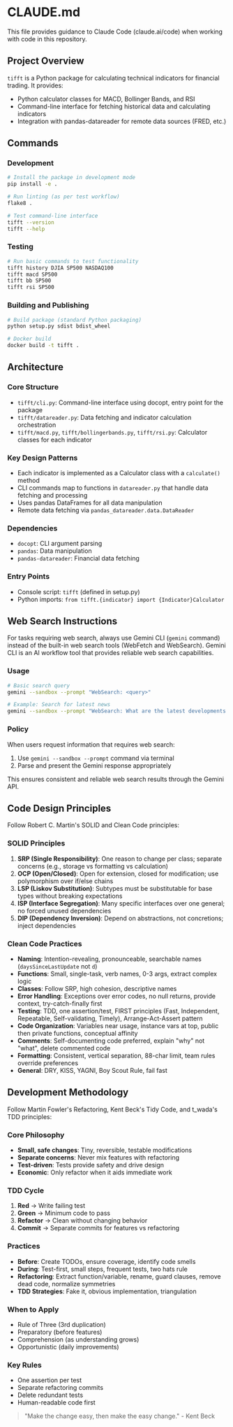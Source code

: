 # CLAUDE.md

This file provides guidance to Claude Code (claude.ai/code) when working with code in this repository.

## Project Overview

`tifft` is a Python package for calculating technical indicators for financial trading. It provides:
- Python calculator classes for MACD, Bollinger Bands, and RSI
- Command-line interface for fetching historical data and calculating indicators
- Integration with pandas-datareader for remote data sources (FRED, etc.)

## Commands

### Development
```bash
# Install the package in development mode
pip install -e .

# Run linting (as per test workflow)
flake8 .

# Test command-line interface
tifft --version
tifft --help
```

### Testing
```bash
# Run basic commands to test functionality
tifft history DJIA SP500 NASDAQ100
tifft macd SP500
tifft bb SP500
tifft rsi SP500
```

### Building and Publishing
```bash
# Build package (standard Python packaging)
python setup.py sdist bdist_wheel

# Docker build
docker build -t tifft .
```

## Architecture

### Core Structure
- `tifft/cli.py`: Command-line interface using docopt, entry point for the package
- `tifft/datareader.py`: Data fetching and indicator calculation orchestration
- `tifft/macd.py`, `tifft/bollingerbands.py`, `tifft/rsi.py`: Calculator classes for each indicator

### Key Design Patterns
- Each indicator is implemented as a Calculator class with a `calculate()` method
- CLI commands map to functions in `datareader.py` that handle data fetching and processing
- Uses pandas DataFrames for all data manipulation
- Remote data fetching via `pandas_datareader.data.DataReader`

### Dependencies
- `docopt`: CLI argument parsing
- `pandas`: Data manipulation
- `pandas-datareader`: Financial data fetching

### Entry Points
- Console script: `tifft` (defined in setup.py)
- Python imports: `from tifft.{indicator} import {Indicator}Calculator`

## Web Search Instructions

For tasks requiring web search, always use Gemini CLI (`gemini` command) instead of the built-in web search tools (WebFetch and WebSearch).
Gemini CLI is an AI workflow tool that provides reliable web search capabilities.

### Usage

```sh
# Basic search query
gemini --sandbox --prompt "WebSearch: <query>"

# Example: Search for latest news
gemini --sandbox --prompt "WebSearch: What are the latest developments in AI?"
```

### Policy

When users request information that requires web search:

1. Use `gemini --sandbox --prompt` command via terminal
2. Parse and present the Gemini response appropriately

This ensures consistent and reliable web search results through the Gemini API.

## Code Design Principles

Follow Robert C. Martin's SOLID and Clean Code principles:

### SOLID Principles

1. **SRP (Single Responsibility)**: One reason to change per class; separate concerns (e.g., storage vs formatting vs calculation)
2. **OCP (Open/Closed)**: Open for extension, closed for modification; use polymorphism over if/else chains
3. **LSP (Liskov Substitution)**: Subtypes must be substitutable for base types without breaking expectations
4. **ISP (Interface Segregation)**: Many specific interfaces over one general; no forced unused dependencies
5. **DIP (Dependency Inversion)**: Depend on abstractions, not concretions; inject dependencies

### Clean Code Practices

- **Naming**: Intention-revealing, pronounceable, searchable names (`daysSinceLastUpdate` not `d`)
- **Functions**: Small, single-task, verb names, 0-3 args, extract complex logic
- **Classes**: Follow SRP, high cohesion, descriptive names
- **Error Handling**: Exceptions over error codes, no null returns, provide context, try-catch-finally first
- **Testing**: TDD, one assertion/test, FIRST principles (Fast, Independent, Repeatable, Self-validating, Timely), Arrange-Act-Assert pattern
- **Code Organization**: Variables near usage, instance vars at top, public then private functions, conceptual affinity
- **Comments**: Self-documenting code preferred, explain "why" not "what", delete commented code
- **Formatting**: Consistent, vertical separation, 88-char limit, team rules override preferences
- **General**: DRY, KISS, YAGNI, Boy Scout Rule, fail fast

## Development Methodology

Follow Martin Fowler's Refactoring, Kent Beck's Tidy Code, and t_wada's TDD principles:

### Core Philosophy

- **Small, safe changes**: Tiny, reversible, testable modifications
- **Separate concerns**: Never mix features with refactoring
- **Test-driven**: Tests provide safety and drive design
- **Economic**: Only refactor when it aids immediate work

### TDD Cycle

1. **Red** → Write failing test
2. **Green** → Minimum code to pass
3. **Refactor** → Clean without changing behavior
4. **Commit** → Separate commits for features vs refactoring

### Practices

- **Before**: Create TODOs, ensure coverage, identify code smells
- **During**: Test-first, small steps, frequent tests, two hats rule
- **Refactoring**: Extract function/variable, rename, guard clauses, remove dead code, normalize symmetries
- **TDD Strategies**: Fake it, obvious implementation, triangulation

### When to Apply

- Rule of Three (3rd duplication)
- Preparatory (before features)
- Comprehension (as understanding grows)
- Opportunistic (daily improvements)

### Key Rules

- One assertion per test
- Separate refactoring commits
- Delete redundant tests
- Human-readable code first

> "Make the change easy, then make the easy change." - Kent Beck
